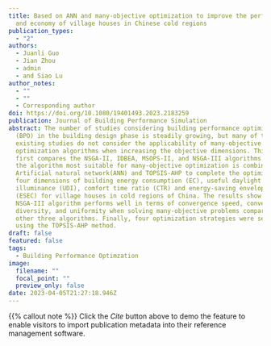 ```yaml
---
title: Based on ANN and many-objective optimization to improve the performance
  and economy of village houses in Chinese cold regions
publication_types:
  - "2"
authors:
  - Juanli Guo
  - Jian Zhou
  - admin
  - and Siao Lu
author_notes:
  - ""
  - ""
  - Corresponding author
doi: https://doi.org/10.1080/19401493.2023.2183259
publication: Journal of Building Performance Simulation
abstract: The number of studies considering building performance optimization
  (BPO) in the building design phase is steadily growing, but many of the
  existing studies do not consider the applicability of many-objective
  optimization algorithms when increasing the objective dimensions. This article
  first compares the NSGA-II, IDBEA, MSOPS-II, and NSGA-III algorithms. Then,
  the algorithm most suitable for many-objective optimization is combined with
  Artificial natural network(ANN) and TOPSIS-AHP to complete the optimization of
  four dimensions of building energy consumption (EC), useful daylight
  illuminance (UDI), comfort time ratio (CTR) and energy-saving envelope cost
  (ESEC) for village houses in cold regions of China. The results show that the
  NSGA-III algorithm performs well in terms of convergence speed, convergence,
  diversity, and uniformity when solving many-objective problems compared to the
  other three algorithms. Finally, four optimization strategies were selected
  using the TOPSIS-AHP method.
draft: false
featured: false
tags:
  - Building Performance Optimzation
image:
  filename: ""
  focal_point: ""
  preview_only: false
date: 2023-04-05T21:27:18.946Z
---
```

{{% callout note %}}
Click the _Cite_ button above to demo the feature to enable visitors to import publication metadata into their reference management software.